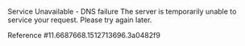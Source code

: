 Service Unavailable - DNS failure The server is temporarily unable to service your request. Please try again later.

Reference #11.6687668.1512713696.3a0482f9